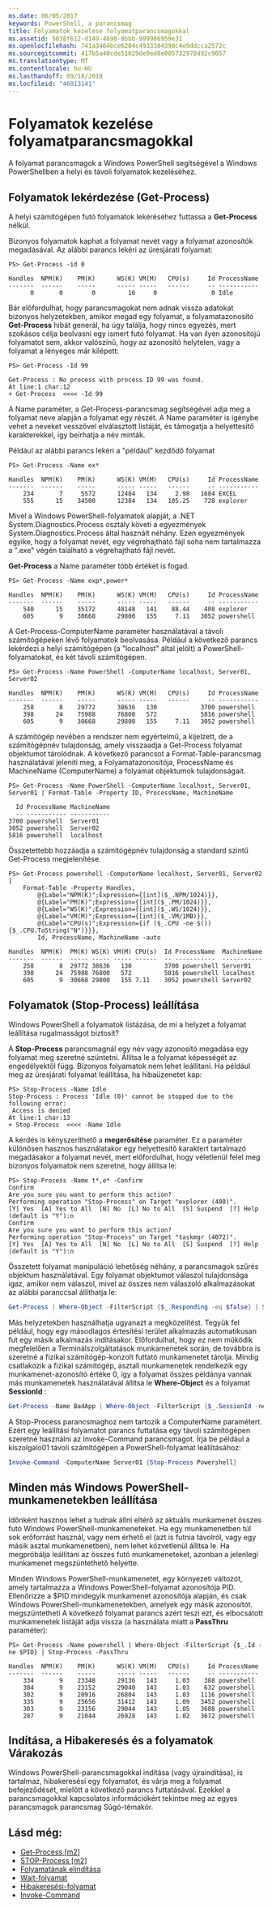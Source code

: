 ```yaml
---
ms.date: 06/05/2017
keywords: PowerShell, a parancsmag
title: Folyamatok kezelése folyamatparancsmagokkal
ms.assetid: 5038f612-d149-4698-8bbb-999986959e31
ms.openlocfilehash: 741a3464bce6284c4933384398c4e9ddcca2572c
ms.sourcegitcommit: 417b5a40cde51029de9ed8e005732978d92c9057
ms.translationtype: MT
ms.contentlocale: hu-HU
ms.lasthandoff: 09/18/2018
ms.locfileid: "46013141"
---
```

# <a name="managing-processes-with-process-cmdlets"></a>Folyamatok kezelése folyamatparancsmagokkal

A folyamat parancsmagok a Windows PowerShell segítségével a Windows PowerShellben a helyi és távoli folyamatok kezeléséhez.

## <a name="getting-processes-get-process"></a>Folyamatok lekérdezése (Get-Process)

A helyi számítógépen futó folyamatok lekéréséhez futtassa a **Get-Process** nélkül.

Bizonyos folyamatok kaphat a folyamat nevét vagy a folyamat azonosítók megadásával. Az alábbi parancs lekéri az üresjárati folyamat:

```
PS> Get-Process -id 0

Handles  NPM(K)    PM(K)      WS(K) VM(M)   CPU(s)     Id ProcessName
-------  ------    -----      ----- -----   ------     -- -----------
      0       0        0         16     0               0 Idle
```

Bár előfordulhat, hogy parancsmagokat nem adnak vissza adatokat bizonyos helyzetekben, amikor megad egy folyamat, a folyamatazonosító **Get-Process** hibát generál, ha úgy találja, hogy nincs egyezés, mert szokásos célja beolvasni egy ismert futó folyamat. Ha van ilyen azonosítójú folyamatot sem, akkor valószínű, hogy az azonosító helytelen, vagy a folyamat a lényeges már kilépett:

```
PS> Get-Process -Id 99

Get-Process : No process with process ID 99 was found.
At line:1 char:12
+ Get-Process  <<<< -Id 99
```

A Name paraméter, a Get-Process-parancsmag segítségével adja meg a folyamat neve alapján a folyamat egy részét. A Name paraméter is igénybe vehet a neveket vesszővel elválasztott listáját, és támogatja a helyettesítő karakterekkel, így beírhatja a név minták.

Például az alábbi parancs lekéri a "például" kezdődő folyamat

```
PS> Get-Process -Name ex*

Handles  NPM(K)    PM(K)      WS(K) VM(M)   CPU(s)     Id ProcessName
-------  ------    -----      ----- -----   ------     -- -----------
    234       7     5572      12484   134     2.98   1684 EXCEL
    555      15    34500      12384   134   105.25    728 explorer
```

Mivel a Windows PowerShell-folyamatok alapját, a .NET System.Diagnostics.Process osztály követi a egyezmények System.Diagnostics.Process által használt néhány. Ezen egyezmények egyike, hogy a folyamat nevét, egy végrehajtható fájl soha nem tartalmazza a ".exe" végén található a végrehajtható fájl nevét.

**Get-Process** a Name paraméter több értéket is fogad.

```
PS> Get-Process -Name exp*,power*

Handles  NPM(K)    PM(K)      WS(K) VM(M)   CPU(s)     Id ProcessName
-------  ------    -----      ----- -----   ------     -- -----------
    540      15    35172      48148   141    88.44    408 explorer
    605       9    30668      29800   155     7.11   3052 powershell
```

A Get-Process-ComputerName paraméter használatával a távoli számítógépeken lévő folyamatok beolvasása. Például a következő parancs lekérdezi a helyi számítógépen (a "localhost" által jelölt) a PowerShell-folyamatokat, és két távoli számítógépen.

```
PS> Get-Process -Name PowerShell -ComputerName localhost, Server01, Server02

Handles  NPM(K)    PM(K)      WS(K) VM(M)   CPU(s)     Id ProcessName
-------  ------    -----      ----- -----   ------     -- -----------
    258       8    29772      38636   130            3700 powershell
    398      24    75988      76800   572            5816 powershell
    605       9    30668      29800   155     7.11   3052 powershell
```

A számítógép nevében a rendszer nem egyértelmű, a kijelzett, de a számítógépnév tulajdonság, amely visszaadja a Get-Process folyamat objektumot tárolódnak. A következő parancsot a Format-Table-parancsmag használatával jeleníti meg, a Folyamatazonosítója, ProcessName és MachineName (ComputerName) a folyamat objektumok tulajdonságait.

```
PS> Get-Process -Name PowerShell -ComputerName localhost, Server01, Server01 | Format-Table -Property ID, ProcessName, MachineName

  Id ProcessName MachineName
  -- ----------- -----------
3700 powershell  Server01
3052 powershell  Server02
5816 powershell  localhost
```

Összetettebb hozzáadja a számítógépnév tulajdonság a standard szintű Get-Process megjelenítése.

```
PS> Get-Process powershell -ComputerName localhost, Server01, Server02 |
    Format-Table -Property Handles,
        @{Label="NPM(K)";Expression={[int]($_.NPM/1024)}},
        @{Label="PM(K)";Expression={[int]($_.PM/1024)}},
        @{Label="WS(K)";Expression={[int]($_.WS/1024)}},
        @{Label="VM(M)";Expression={[int]($_.VM/1MB)}},
        @{Label="CPU(s)";Expression={if ($_.CPU -ne $()){$_.CPU.ToString("N")}}},
        Id, ProcessName, MachineName -auto

Handles  NPM(K)  PM(K) WS(K) VM(M) CPU(s)  Id ProcessName  MachineName
-------  ------  ----- ----- ----- ------  -- -----------  -----------
    258       8  29772 38636   130         3700 powershell Server01
    398      24  75988 76800   572         5816 powershell localhost
    605       9  30668 29800   155 7.11    3052 powershell Server02
```

## <a name="stopping-processes-stop-process"></a>Folyamatok (Stop-Process) leállítása

Windows PowerShell a folyamatok listázása, de mi a helyzet a folyamat leállítása rugalmasságot biztosít?

A **Stop-Process** parancsmagnál egy név vagy azonosító megadása egy folyamat meg szeretné szüntetni. Állítsa le a folyamat képességét az engedélyektől függ. Bizonyos folyamatok nem lehet leállítani. Ha például meg az üresjárati folyamat leállítása, ha hibaüzenetet kap:

```
PS> Stop-Process -Name Idle
Stop-Process : Process 'Idle (0)' cannot be stopped due to the following error:
 Access is denied
At line:1 char:13
+ Stop-Process  <<<< -Name Idle
```

A kérdés is kényszeríthető a **megerősítése** paraméter. Ez a paraméter különösen hasznos használatakor egy helyettesítő karaktert tartalmazó megadásakor a folyamat nevét, mert előfordulhat, hogy véletlenül felel meg bizonyos folyamatok nem szeretné, hogy állítsa le:

```
PS> Stop-Process -Name t*,e* -Confirm
Confirm
Are you sure you want to perform this action?
Performing operation "Stop-Process" on Target "explorer (408)".
[Y] Yes  [A] Yes to All  [N] No  [L] No to All  [S] Suspend  [?] Help
(default is "Y"):n
Confirm
Are you sure you want to perform this action?
Performing operation "Stop-Process" on Target "taskmgr (4072)".
[Y] Yes  [A] Yes to All  [N] No  [L] No to All  [S] Suspend  [?] Help
(default is "Y"):n
```

Összetett folyamat manipuláció lehetőség néhány, a parancsmagok szűrés objektum használatával. Egy folyamat objektumot válaszol tulajdonsága igaz, amikor nem válaszol, mivel az összes nem válaszoló alkalmazásokat az alábbi paranccsal állíthatja le:

```powershell
Get-Process | Where-Object -FilterScript {$_.Responding -eq $false} | Stop-Process
```

Más helyzetekben használhatja ugyanazt a megközelítést. Tegyük fel például, hogy egy másodlagos értesítési terület alkalmazás automatikusan fut egy másik alkalmazás indításakor. Előfordulhat, hogy ez nem működik megfelelően a Terminálszolgáltatások munkamenetek során, de továbbra is szeretné a fizikai számítógép-konzolt futtató munkamenetet tárolja. Mindig csatlakozik a fizikai számítógép, asztali munkamenetek rendelkezik egy munkamenet-azonosító értéke 0, így a folyamat összes példánya vannak más munkamenetek használatával állítsa le **Where-Object** és a folyamat **SessionId** :

```powershell
Get-Process -Name BadApp | Where-Object -FilterScript {$_.SessionId -neq 0} | Stop-Process
```

A Stop-Process parancsmaghoz nem tartozik a ComputerName paramétert. Ezért egy leállítási folyamatot parancs futtatása egy távoli számítógépen szeretné használni az Invoke-Command parancsmagot. Írja be például a kiszolgalo01 távoli számítógépen a PowerShell-folyamat leállításához:

```powershell
Invoke-Command -ComputerName Server01 {Stop-Process Powershell}
```

## <a name="stopping-all-other-windows-powershell-sessions"></a>Minden más Windows PowerShell-munkamenetekben leállítása

Időnként hasznos lehet a tudnak állni eltérő az aktuális munkamenet összes futó Windows PowerShell-munkameneteket. Ha egy munkamenetben túl sok erőforrást használ, vagy nem érhető el (azt is futnia távolról, vagy egy másik asztal munkamenetben), nem lehet közvetlenül állítsa le. Ha megpróbálja leállítani az összes futó munkameneteket, azonban a jelenlegi munkamenet megszüntethető helyette.

Minden Windows PowerShell-munkamenetet, egy környezeti változót, amely tartalmazza a Windows PowerShell-folyamat azonosítója PID. Ellenőrizze a $PID mindegyik munkamenet azonosítója alapján, és csak Windows PowerShell-munkamenetekben, amelyek egy másik azonosítót. megszüntetheti A következő folyamat parancs azért teszi ezt, és elbocsátott munkamenetek listáját adja vissza (a használata miatt a **PassThru** paraméter):

```
PS> Get-Process -Name powershell | Where-Object -FilterScript {$_.Id -ne $PID} | Stop-Process -PassThru

Handles  NPM(K)    PM(K)      WS(K) VM(M)   CPU(s)     Id ProcessName
-------  ------    -----      ----- -----   ------     -- -----------
    334       9    23348      29136   143     1.03    388 powershell
    304       9    23152      29040   143     1.03    632 powershell
    302       9    20916      26804   143     1.03   1116 powershell
    335       9    25656      31412   143     1.09   3452 powershell
    303       9    23156      29044   143     1.05   3608 powershell
    287       9    21044      26928   143     1.02   3672 powershell
```

## <a name="starting-debugging-and-waiting-for-processes"></a>Indítása, a Hibakeresés és a folyamatok Várakozás

Windows PowerShell-parancsmagokkal indítása (vagy újraindítása), is tartalmaz, hibakeresési egy folyamatot, és várja meg a folyamat befejeződését, mielőtt a következő parancs futtatásával. Ezekkel a parancsmagokkal kapcsolatos információkért tekintse meg az egyes parancsmagok parancsmag Súgó-témakör.

## <a name="see-also"></a>Lásd még:

- [Get-Process [m2]](https://technet.microsoft.com/en-us/library/27a05dbd-4b69-48a3-8d55-b295f6225f15)
- [STOP-Process [m2]](https://technet.microsoft.com/en-us/library/12454238-9881-457a-bde4-fb6cd124deec)
- [Folyamatának elindítása](https://technet.microsoft.com/en-us/library/41a7e43c-9bb3-4dc2-8b0c-f6c32962e72c)
- [Wait-folyamat](https://technet.microsoft.com/en-us/library/9222af7a-789d-4a09-aa90-09d7c256c799)
- [Hibakeresési-folyamat](https://technet.microsoft.com/en-us/library/eea1dace-3913-4dbd-b659-5a94a610eee1)
- [Invoke-Command](https://technet.microsoft.com/en-us/library/22fd98ba-1874-492e-95a5-c069467b8462)

